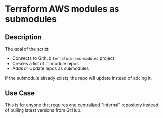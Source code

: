 # Terraform AWS modules as submodules

## Description

The goal of the script:

- Connects to Github `terraform-aws-modules` project
- Creates a list of all module repos
- Adds or Update repos as submodules

If the submodule already exists, the repo will update instead of adding it.

## Use Case

This is for anyone that requires one centralized "internal" repository instead of pulling latest versions from GitHub.
